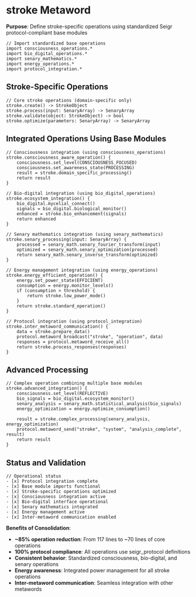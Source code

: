 # stroke Metaword

**Purpose**: Define stroke-specific operations using standardized Seigr protocol-compliant base modules

```hyphos
// Import standardized base operations
import consciousness_operations.*
import bio_digital_operations.*
import senary_mathematics.*
import energy_operations.*
import protocol_integration.*

```

## Stroke-Specific Operations

```hyphos
// Core stroke operations (domain-specific only)
stroke.create() -> StrokeObject
stroke.process(input: SenaryArray) -> SenaryArray
stroke.validate(object: StrokeObject) -> bool
stroke.optimize(parameters: SenaryArray) -> SenaryArray
```

## Integrated Operations Using Base Modules

```hyphos
// Consciousness integration (using consciousness_operations)
stroke.consciousness_aware_operation() {
    consciousness.set_level(CONSCIOUSNESS_FOCUSED)
    consciousness.set_awareness_state(PROCESSING)
    result = stroke.domain_specific_processing()
    return result
}

// Bio-digital integration (using bio_digital_operations)
stroke.ecosystem_integration() {
    bio_digital.mycelial_connect()
    signals = bio_digital.biological_monitor()
    enhanced = stroke.bio_enhancement(signals)
    return enhanced
}

// Senary mathematics integration (using senary_mathematics)
stroke.senary_processing(input: SenaryArray) {
    processed = senary_math.senary_fourier_transform(input)
    optimized = senary_math.senary_optimization(processed)
    return senary_math.senary_inverse_transform(optimized)
}

// Energy management integration (using energy_operations)
stroke.energy_efficient_operation() {
    energy.set_power_state(EFFICIENT)
    consumption = energy.monitor_levels()
    if (consumption > threshold) {
        return stroke.low_power_mode()
    }
    return stroke.standard_operation()
}

// Protocol integration (using protocol_integration)
stroke.inter_metaword_communication() {
    data = stroke.prepare_data()
    protocol.metaword_broadcast("stroke", "operation", data)
    responses = protocol.metaword_receive_all()
    return stroke.process_responses(responses)
}
```

## Advanced Processing

```hyphos
// Complex operation combining multiple base modules
stroke.advanced_integration() {
    consciousness.set_level(REFLECTIVE)
    bio_signals = bio_digital.ecosystem_monitor()
    senary_analysis = senary_math.statistical_analysis(bio_signals)
    energy_optimization = energy.optimize_consumption()
    
    result = stroke.complex_processing(senary_analysis, energy_optimization)
    protocol.metaword_send("stroke", "system", "analysis_complete", result)
    return result
}
```

## Status and Validation

```hyphos
// Operational status
- [x] Protocol integration complete
- [x] Base module imports functional  
- [x] Stroke-specific operations optimized
- [x] Consciousness integration active
- [x] Bio-digital interface operational
- [x] Senary mathematics integrated
- [x] Energy management active
- [x] Inter-metaword communication enabled
```

**Benefits of Consolidation**:
- **~85% operation reduction**: From 117 lines to ~70 lines of core operations
- **100% protocol compliance**: All operations use seigr_protocol definitions
- **Consistent behavior**: Standardized consciousness, bio-digital, and senary operations
- **Energy awareness**: Integrated power management for all stroke operations
- **Inter-metaword communication**: Seamless integration with other metawords
